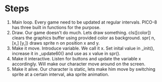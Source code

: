 # Steps

1. Main loop. Every game need to be updated at regular intervals. PICO-8 has three built in functions for the purpose.
2. Draw. Our game doesn't do much. Lets draw something. cls([color]) clears the graphics buffer using provided color as background. spr( n, [x,] [y,]) draws sprite n on position x and y.
3. Make it move. Introduce variable. We call it x. Set inital value in \_init(), increase it in \_update60() and use as x value in spr().
4. Make it interactive. Listen for buttons and update the variable x accordingly. Will make our character move around on the screen.
5. Make it alive. Our character is static, lets make him move by switching sprite at a certain interval, aka sprite animation.
